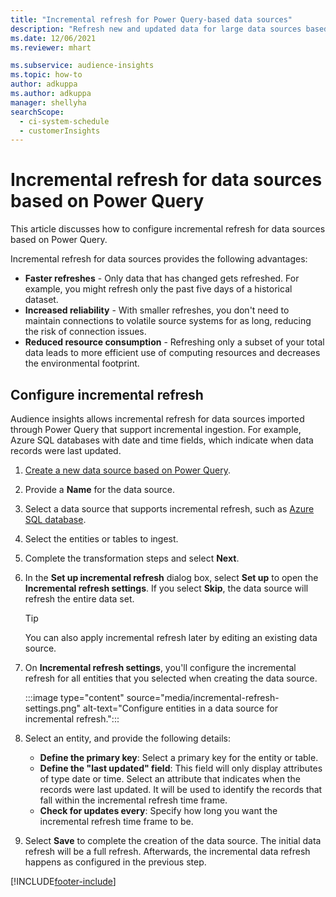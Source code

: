 ```yaml
---
title: "Incremental refresh for Power Query-based data sources"
description: "Refresh new and updated data for large data sources based on Power Query."
ms.date: 12/06/2021
ms.reviewer: mhart

ms.subservice: audience-insights
ms.topic: how-to
author: adkuppa
ms.author: adkuppa
manager: shellyha
searchScope: 
  - ci-system-schedule
  - customerInsights
---
```


# Incremental refresh for data sources based on Power Query

This article discusses how to configure incremental refresh for data sources based on Power Query.

Incremental refresh for data sources provides the following advantages:

- **Faster refreshes** - Only data that has changed gets refreshed. For example, you might refresh only the past five days of a historical dataset.
- **Increased reliability** - With smaller refreshes, you don't need to maintain connections to volatile source systems for as long, reducing the risk of connection issues.
- **Reduced resource consumption** - Refreshing only a subset of your total data leads to more efficient use of computing resources and decreases the environmental footprint.

## Configure incremental refresh

Audience insights allows incremental refresh for data sources imported through Power Query that support incremental ingestion. For example, Azure SQL databases with date and time fields, which indicate when data records were last updated.

1. [Create a new data source based on Power Query](connect-power-query.md).

1. Provide a **Name** for the data source.

1. Select a data source that supports incremental refresh, such as [Azure SQL database](/power-query/connectors/azuresqldatabase).

1. Select the entities or tables to ingest.

1. Complete the transformation steps and select **Next**.

1. In the **Set up incremental refresh** dialog box, select **Set up** to open the **Incremental refresh settings**. If you select **Skip**, the data source will refresh the entire data set.
   > [!TIP]
   > You can also apply incremental refresh later by editing an existing data source.

1. On **Incremental refresh settings**, you'll configure the incremental refresh for all entities that you selected when creating the data source.

   :::image type="content" source="media/incremental-refresh-settings.png" alt-text="Configure entities in a data source for incremental refresh.":::

1. Select an entity, and provide the following details:

   - **Define the primary key**: Select a primary key for the entity or table.
   - **Define the "last updated" field**: This field will only display attributes of type date or time. Select an attribute that indicates when the records were last updated. It will be used to identify the records that fall within the incremental refresh time frame.
   - **Check for updates every**: Specify how long you want the incremental refresh time frame to be.

1. Select **Save** to complete the creation of the data source. The initial data refresh will be a full refresh. Afterwards, the incremental data refresh happens as configured in the previous step.


[!INCLUDE[footer-include](../includes/footer-banner.md)]
